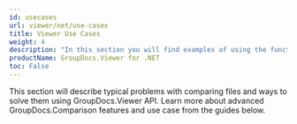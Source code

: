 ```yaml
---
id: usecases
url: viewer/net/use-cases
title: Viewer Use Cases
weight: 4
description: "In this section you will find examples of using the functions of GroupDocs.Viewer for .NET in production and other use cases."
productName: GroupDocs.Viewer for .NET
toc: False
---
```


This section will describe typical problems with comparing files and ways to solve them using GroupDocs.Viewer API.
Learn more about advanced GroupDocs.Comparison features and use case from the guides below.
